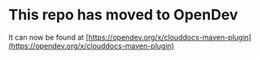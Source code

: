 # This repo has moved to OpenDev

It can now be found at [https://opendev.org/x/clouddocs-maven-plugin](https://opendev.org/x/clouddocs-maven-plugin)
